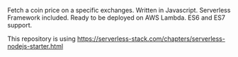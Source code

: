 Fetch a coin price on a specific exchanges. Written in Javascript. Serverless Framework included. Ready to be deployed on AWS Lambda. ES6 and ES7 support.

This repository is using https://serverless-stack.com/chapters/serverless-nodejs-starter.html